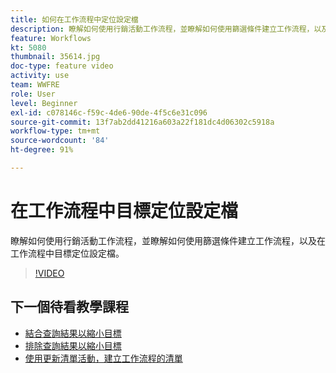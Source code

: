 ```yaml
---
title: 如何在工作流程中定位設定檔
description: 瞭解如何使用行銷活動工作流程，並瞭解如何使用篩選條件建立工作流程，以及在工作流程中目標定位設定檔。
feature: Workflows
kt: 5080
thumbnail: 35614.jpg
doc-type: feature video
activity: use
team: WWFRE
role: User
level: Beginner
exl-id: c078146c-f59c-4de6-90de-4f5c6e31c096
source-git-commit: 13f7ab2dd41216a603a22f181dc4d06302c5918a
workflow-type: tm+mt
source-wordcount: '84'
ht-degree: 91%

---
```


# 在工作流程中目標定位設定檔

瞭解如何使用行銷活動工作流程，並瞭解如何使用篩選條件建立工作流程，以及在工作流程中目標定位設定檔。

>[!VIDEO](https://video.tv.adobe.com/v/35614?quality=12&learn=on)

## 下一個待看教學課程

* [結合查詢結果以縮小目標](/help/automating-with-workflows/refining-targets-by-combining-query-results.md)
* [排除查詢結果以縮小目標](/help/automating-with-workflows/refining-targets-by-excluding-query-results.md)
* [使用更新清單活動，建立工作流程的清單](/help/automating-with-workflows/using-the-update-list-activity.md)
